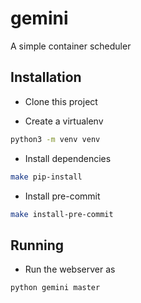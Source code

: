 # gemini
A simple container scheduler

## Installation
* Clone this project

* Create a virtualenv
```bash
python3 -m venv venv
```

* Install dependencies
```bash
make pip-install
```

* Install pre-commit
```bash
make install-pre-commit
```

## Running
* Run the webserver as
```bash
python gemini master
```
